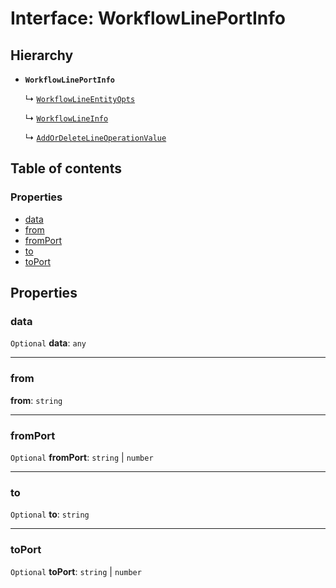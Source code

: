 # Interface: WorkflowLinePortInfo

## Hierarchy

* **`WorkflowLinePortInfo`**

  ↳ [`WorkflowLineEntityOpts`](/auto-docs/free-layout-editor/interfaces/WorkflowLineEntityOpts.md)

  ↳ [`WorkflowLineInfo`](/auto-docs/free-layout-editor/interfaces/WorkflowLineInfo.md)

  ↳ [`AddOrDeleteLineOperationValue`](/auto-docs/free-layout-editor/interfaces/AddOrDeleteLineOperationValue.md)

## Table of contents

### Properties

* [data](/auto-docs/free-layout-editor/interfaces/WorkflowLinePortInfo.md#data)
* [from](/auto-docs/free-layout-editor/interfaces/WorkflowLinePortInfo.md#from)
* [fromPort](/auto-docs/free-layout-editor/interfaces/WorkflowLinePortInfo.md#fromport)
* [to](/auto-docs/free-layout-editor/interfaces/WorkflowLinePortInfo.md#to)
* [toPort](/auto-docs/free-layout-editor/interfaces/WorkflowLinePortInfo.md#toport)

## Properties

### data

`Optional` **data**: `any`

***

### from

**from**: `string`

***

### fromPort

`Optional` **fromPort**: `string` | `number`

***

### to

`Optional` **to**: `string`

***

### toPort

`Optional` **toPort**: `string` | `number`
